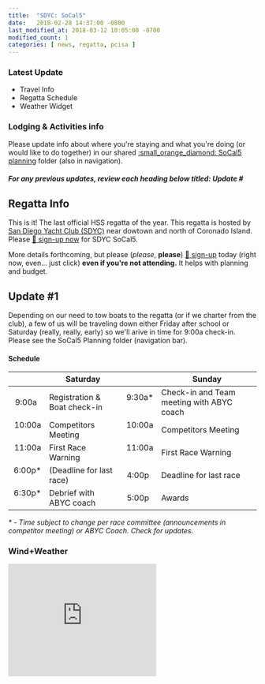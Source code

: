 ```yaml
---
title:  "SDYC: SoCal5"
date:   2018-02-28 14:37:00 -0800
last_modified_at: 2018-03-12 10:05:00 -0700
modified_count: 1
categories: [ news, regatta, pcisa ]
---
```


<h3>Latest Update</h3> 
<div class="alert alert-info">
<ul><li>
Travel Info</li><li>
Regatta Schedule</li><li>
Weather Widget</li></ul>

<h3>Lodging & Activities info</h3>
<p>
Please update info about where you're staying and what you're doing (or would like to do together) in our shared 
<a href="https://drive.google.com/open?id=1pTIjay3FI0YzDlB8KH_IPlLoHzvGCEDb" rel="nofollow" target="_blank">:small_orange_diamond: SoCal5 planning</a> 
folder (also in navigation).
</p>

<h5>
For any previous updates, review each heading below titled: <strong>Update #</strong>
</h5>
</div>

## Regatta Info

This is it! The last official HSS regatta of the year. This regatta is hosted by [San Diego Yacht Club (SDYC)](https://www.google.com/maps/place/San+Diego+Yacht+Club/@32.7188262,-117.2295806,15z/data=!4m5!3m4!1s0x0:0xb32271e0380bbf75!8m2!3d32.7188262!4d-117.2295806) near dowtown and north of Coronado Island.  Please [:triangular_flag_on_post: sign-up now](https://docs.google.com/forms/d/e/1FAIpQLSdHoOhTO7lkORibwT8FhTadlphJCcX4fGAcO9u2BuH8pL3XeA/viewform) for SDYC SoCal5.  

More details forthcoming, but please (_please_, **please**) [:triangular_flag_on_post: sign-up](https://docs.google.com/forms/d/e/1FAIpQLSdHoOhTO7lkORibwT8FhTadlphJCcX4fGAcO9u2BuH8pL3XeA/viewform) today (right now, even... just click) **even if you're not attending.**  It helps with planning and budget.

## Update #1

Depending on our need to tow boats to the regatta (or if we charter from the club), a few of us will be traveling down either Friday after school or Saturday (really, really, early) so we'll arive in time for 9:00a check-in. Please see the SoCal5 Planning folder (navigation bar). 

#### Schedule

|       | Saturday                        |       | Sunday        |
| -----:| ------------------------------- | -----:| ------------- |
|  9:00a &nbsp;| Registration & Boat check-in  | 9:30a\* &nbsp;| Check-in and Team meeting with ABYC coach |
| 10:00a &nbsp;| Competitors Meeting           | 10:00a &nbsp;| Competitors Meeting
| 11:00a &nbsp;| First Race Warning            | 11:00a &nbsp;| First Race Warning            
|  6:00p\* &nbsp;| (Deadline for last race)      |  4:00p &nbsp;| Deadline for last race |
|  6:30p\* &nbsp;| Debrief with ABYC coach       |  5:00p &nbsp;| Awards                  

<span class="label label-info"><em>* - Time subject to change per race committee (announcements in competitor meeting) or ABYC Coach. Check for updates.</em></span>

### Wind+Weather 

<div style="width: 300px;"><iframe style="display: block;" src="https://cdnres.willyweather.com/widget/loadView.html?id=84083" width="300" height="228" frameborder="0" scrolling="no"></iframe><a style="display: block;z-index: 1;height: 20px;text-indent: -9999em;margin: -20px 0 0 0;position: relative" href="https://www.willyweather.com/ca/san-diego-county/coronado-island.html" rel="nofollow">coronado island weather</a></div>
